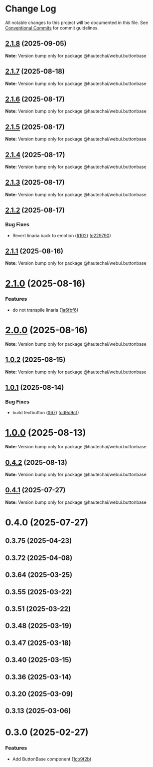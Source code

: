 # Change Log

All notable changes to this project will be documented in this file.
See [Conventional Commits](https://conventionalcommits.org) for commit guidelines.

## [2.1.8](https://github.com/HautechAI/webui/compare/@hautechai/webui.buttonbase@2.1.7...@hautechai/webui.buttonbase@2.1.8) (2025-09-05)

**Note:** Version bump only for package @hautechai/webui.buttonbase

## [2.1.7](https://github.com/HautechAI/webui/compare/@hautechai/webui.buttonbase@2.1.6...@hautechai/webui.buttonbase@2.1.7) (2025-08-18)

**Note:** Version bump only for package @hautechai/webui.buttonbase

## [2.1.6](https://github.com/HautechAI/webui/compare/@hautechai/webui.buttonbase@2.1.5...@hautechai/webui.buttonbase@2.1.6) (2025-08-17)

**Note:** Version bump only for package @hautechai/webui.buttonbase

## [2.1.5](https://github.com/HautechAI/webui/compare/@hautechai/webui.buttonbase@2.1.4...@hautechai/webui.buttonbase@2.1.5) (2025-08-17)

**Note:** Version bump only for package @hautechai/webui.buttonbase

## [2.1.4](https://github.com/HautechAI/webui/compare/@hautechai/webui.buttonbase@2.1.3...@hautechai/webui.buttonbase@2.1.4) (2025-08-17)

**Note:** Version bump only for package @hautechai/webui.buttonbase

## [2.1.3](https://github.com/HautechAI/webui/compare/@hautechai/webui.buttonbase@2.1.2...@hautechai/webui.buttonbase@2.1.3) (2025-08-17)

**Note:** Version bump only for package @hautechai/webui.buttonbase

## [2.1.2](https://github.com/HautechAI/webui/compare/@hautechai/webui.buttonbase@2.1.1...@hautechai/webui.buttonbase@2.1.2) (2025-08-17)

### Bug Fixes

- Revert linaria back to emotion ([#102](https://github.com/HautechAI/webui/issues/102)) ([e229790](https://github.com/HautechAI/webui/commit/e229790dae8eba4b3037bbe41365e5a73ab7f6dc))

## [2.1.1](https://github.com/HautechAI/webui/compare/@hautechai/webui.buttonbase@2.1.0...@hautechai/webui.buttonbase@2.1.1) (2025-08-16)

**Note:** Version bump only for package @hautechai/webui.buttonbase

# [2.1.0](https://github.com/HautechAI/webui/compare/@hautechai/webui.buttonbase@1.0.2...@hautechai/webui.buttonbase@2.1.0) (2025-08-16)

### Features

- do not transpile linaria ([1a6fbf6](https://github.com/HautechAI/webui/commit/1a6fbf6353a0e5028040006b5045170cf83f1ba0))

# [2.0.0](https://github.com/HautechAI/webui/compare/@hautechai/webui.buttonbase@1.0.2...@hautechai/webui.buttonbase@2.0.0) (2025-08-16)

**Note:** Version bump only for package @hautechai/webui.buttonbase

## [1.0.2](https://github.com/HautechAI/webui/compare/@hautechai/webui.buttonbase@1.0.1...@hautechai/webui.buttonbase@1.0.2) (2025-08-15)

**Note:** Version bump only for package @hautechai/webui.buttonbase

## [1.0.1](https://github.com/HautechAI/webui/compare/@hautechai/webui.buttonbase@1.0.0...@hautechai/webui.buttonbase@1.0.1) (2025-08-14)

### Bug Fixes

- build textbutton ([#67](https://github.com/HautechAI/webui/issues/67)) ([cd9d9c1](https://github.com/HautechAI/webui/commit/cd9d9c1cc01c2550a3f739c91aba7dce3edef42d))

# [1.0.0](https://github.com/HautechAI/webui/compare/@hautechai/webui.buttonbase@0.4.2...@hautechai/webui.buttonbase@1.0.0) (2025-08-13)

**Note:** Version bump only for package @hautechai/webui.buttonbase

## [0.4.2](https://github.com/HautechAI/webui/compare/@hautechai/webui.buttonbase@0.4.1...@hautechai/webui.buttonbase@0.4.2) (2025-08-13)

**Note:** Version bump only for package @hautechai/webui.buttonbase

## [0.4.1](https://github.com/HautechAI/webui/compare/@hautechai/webui.buttonbase@0.4.0...@hautechai/webui.buttonbase@0.4.1) (2025-07-27)

**Note:** Version bump only for package @hautechai/webui.buttonbase

# 0.4.0 (2025-07-27)

## 0.3.75 (2025-04-23)

## 0.3.72 (2025-04-08)

## 0.3.64 (2025-03-25)

## 0.3.55 (2025-03-22)

## 0.3.51 (2025-03-22)

## 0.3.48 (2025-03-19)

## 0.3.47 (2025-03-18)

## 0.3.40 (2025-03-15)

## 0.3.36 (2025-03-14)

## 0.3.20 (2025-03-09)

## 0.3.13 (2025-03-06)

# 0.3.0 (2025-02-27)

### Features

- Add ButtonBase component ([1cb9f2b](https://github.com/HautechAI/webui/commit/1cb9f2b6a75b899960657b8044ff2962d827e40c))
